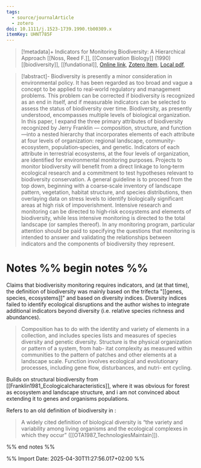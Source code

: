 ```yaml
---
tags:
  - source/journalArticle
  - zotero
doi: 10.1111/j.1523-1739.1990.tb00309.x
itemKey: UHNT785F
---
```

>[!metadata]+
> Indicators for Monitoring Biodiversity: A Hierarchical Approach
> [[Noss, Reed F.]], 
> [[Conservation Biology]] (1990)
> [[biodiversity]], [[fundational]], 
> [Online link](https://conbio.onlinelibrary.wiley.com/doi/10.1111/j.1523-1739.1990.tb00309.x), [Zotero Item](zotero://select/library/items/UHNT785F), [Local pdf](file://C:/Users/aburg/Documents/references/zotero/storage/YP4FZD6M/Noss1990_IndicatorsMonitoring.pdf), 

>[!abstract]-
>Biodiversity is presently a minor consideration in environmental policy. It has been regarded as too broad and vague a concept to be applied to real‐world regulatory and management problems. This problem can be corrected if biodiversity is recognized as an end in itself, and if measurable indicators can be selected to assess the status of biodiversity over time. Biodiversity, as presently understood, encompasses multiple levels of biological organization. In this paper, I expand the three primary attributes of biodiversity recognized by Jerry Franklin — composition, structure, and function—into a nested hierarchy that incorporates elements of each attribute at four levels of organization: regional landscape, community‐ecosystem, population‐species, and genetic. Indicators of each attribute in terrestrial ecosystems, at the four levels of organization, are identified for environmental monitoring purposes. Projects to monitor biodiversity will benefit from a direct linkage to long‐term ecological research and a commitment to test hypotheses relevant to biodiversity conservation. A general guideline is to proceed from the top down, beginning with a coarse‐scale inventory of landscape pattern, vegetation, habitat structure, and species distributions, then overlaying data on stress levels to identify biologically significant areas at high risk of impoverishment. Intensive research and monitoring can be directed to high‐risk ecosystems and elements of biodiversity, while less intensive monitoring is directed to the total landscape (or samples thereof). In any monitoring program, particular attention should be paid to specifying the questions that monitoring is intended to answer and validating the relationships between indicators and the components of biodiversity they represent.

# Notes %% begin notes %%
Claims that biodiverisity monitoring requires indicators, and (at that time), the definition of biodiversity was mainly based on the trifecta "[[genes, species, ecosystems]]" and based on diversity indices. Diversity indices failed to identify ecological disruptions and the author wishes to integrate additional indicators beyond diversity (i.e. relative species richness and abundances). 

> Composition has to do with the identity and variety of elements in a collection, and includes species lists and measures of species diversity and genetic diversity. Structure is the physical organization or pattern of a system, from hab- itat complexity as measured within communities to the pattern of patches and other elements at a landscape scale. Function involves ecological and evolutionary processes, including gene flow, disturbances, and nutri- ent cycling.

Builds on structural biodiversity from [[Franklin1981_Ecologicalcharacteristics]], where it was obvious for forest as ecosystem and landscape structure, and i am not convinced about extending it to genes and organisms populations. 

Refers to an old definition of biodiversity in :
> A widely cited definition of biological diversity is “the variety and variability among living organisms and the ecological complexes in which they occur” ([[OTA1987_TechnologiesMaintain]]).


%% end notes %%




%% Import Date: 2025-04-30T11:27:56.017+02:00 %%
